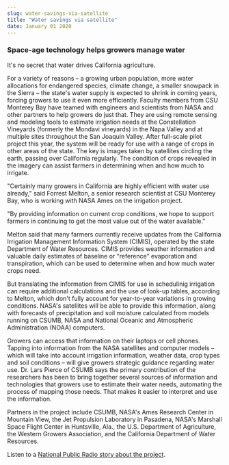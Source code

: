 ```yaml
---
slug: water-savings-via-satellite
title: "Water savings via satellite"
date: January 01 2020
---
```


 
<h3>Space-age technology helps growers manage water</h3>
<p>It's no secret that water drives California agriculture.</p>
<p>
  For a variety of reasons – a growing urban population, more water allocations
  for endangered species, climate change, a smaller snowpack in the Sierra – the
  state's water supply is expected to shrink in coming years, forcing growers to
  use it even more efficiently. Faculty members from CSU Monterey Bay have
  teamed with engineers and scientists from NASA and other partners to help
  growers do just that. They are using remote sensing and modeling tools to
  estimate irrigation needs at the Constellation Vineyards (formerly the Mondavi
  vineyards) in the Napa Valley and at multiple sites throughout the San Joaquin
  Valley. After full-scale pilot project this year, the system will be ready for
  use with a range of crops in other areas of the state. The key is images taken
  by satellites circling the earth, passing over California regularly. The
  condition of crops revealed in the imagery can assist farmers in determining
  when and how much to irrigate.
</p>
<p>
  "Certainly many growers in California are highly efficient with water use
  already," said Forrest Melton, a senior research scientist at CSU Monterey
  Bay, who is working with NASA Ames on the irrigation project.
</p>
<p>
  "By providing information on current crop conditions, we hope to support
  farmers in continuing to get the most value out of the water available."
</p>
<p>
  Melton said that many farmers currently receive updates from the California
  Irrigation Management Information System (CIMIS), operated by the state
  Department of Water Resources. CIMIS provides weather information and valuable
  daily estimates of baseline or "reference" evaporation and transpiration,
  which can be used to determine when and how much water crops need.
</p>
<p>
  But translating the information from CIMIS for use in schedulinig irrigation
  can require additional calculations and the use of look-up tables, according
  to Melton, which don't fully account for year-to-year variations in growing
  conditions. NASA's satellites will be able to provide this information, along
  with forecasts of precipitation and soil moisture calculated from models
  running on CSUMB, NASA and National Oceanic and Atmospheric Administration
  (NOAA) computers.
</p>
<p>
  Growers can access that information on their laptops or cell phones. Tapping
  into information from the NASA satellites and computer models – which will
  take into account irrigation information, weather data, crop types and soil
  conditions – will give growers strategic guidance regarding water use. Dr.
  Lars Pierce of CSUMB says the primary contribution of the researchers has been
  to bring together several sources of information and technologies that growers
  use to estimate their water needs, automating the process of mapping those
  needs. That makes it easier to interpret and use the information.
</p>
<p>
  Partners in the project include CSUMB, NASA's Ames Research Center in Mountain
  View, the Jet Propulsion Laboratory in Pasadena, NASA's Marshall Space Flight
  Center in Huntsville, Ala., the U.S. Department of Agriculture, the Western
  Growers Association, and the California Department of Water Resources.
</p>
<p>
  Listen to a
  <a
    href="https://www.kazu.org/post/nasa-satellite-images-will-help-farmers-conserve-water"
    >National Public Radio story about the project</a
  >.
</p>
 

